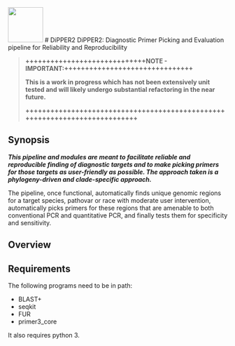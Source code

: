 <img src="https://github.com/ThWacker/DiPPER2/logo/Dipper2_white.png" width="80">
# DiPPER2
DiPPER2:  Diagnostic Primer Picking and Evaluation pipeline for Reliability and Reproducibility

>__+++++++++++++++++++++++++++++NOTE - IMPORTANT:+++++++++++++++++++++++++++++++__
>
>__This is a work in progress which has not been extensively unit tested and will likely undergo substantial refactoring in the near future.__
>
>__+++++++++++++++++++++++++++++++++++++++++++++++++++++++++++++++++++++++++++__

## Synopsis
__*This pipeline and modules are meant to facilitate reliable and reproducible finding of diagnostic targets and to make picking primers for those targets as user-friendly as possible. The approach taken is a phylogeny-driven and clade-specific approach.*__ 

The pipeline, once functional, automatically finds unique genomic regions for a target species, pathovar or race with moderate user intervention, automatically picks primers for these regions that are amenable to both conventional PCR and quantitative PCR, and finally tests them for specificity and sensitivity.

## Overview

## Requirements
The following programs need to be in path:

* BLAST+
* seqkit
* FUR
* primer3_core

It also requires python 3.

